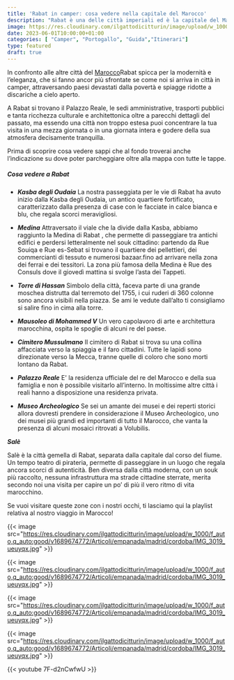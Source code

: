 ```yaml
---
title: 'Rabat in camper: cosa vedere nella capitale del Marocco'
description: "Rabat è una delle città imperiali ed è la capitale del Marocco. È una città molto diversa dalle realtà che la circondano. Noi l’abbiamo raggiunta in camper, vieni a scoprire cosa abbiamo visto." 
image: https://res.cloudinary.com/ilgattodicitturin/image/upload/w_1000/f_auto,q_auto:good/v1689674761/Articoli/empanada/madrid/cordoba/IMG_2986_mpur3w.jpg
date: 2023-06-01T10:00:00+01:00
categories: [ "Camper", "Portogallo", "Guida","Itinerari"]
type: featured
draft: true 
---
```


In confronto alle altre città del [Marocco](/blog/viaggio-marocco-in-camper-itinerari-e-informazioni)Rabat spicca per la modernità e l’eleganza, che si fanno ancor più sfrontate se come noi si arriva in città in camper, attraversando paesi devastati dalla povertà e spiagge ridotte a discariche a cielo aperto. 

A Rabat si trovano il Palazzo Reale, le sedi amministrative, trasporti pubblici e tanta ricchezza culturale e architettonica oltre a parecchi dettagli del passato, ma essendo una città non troppo estesa puoi concentrare la tua visita in una mezza giornata o in una giornata intera e godere della sua atmosfera decisamente tranquilla.

Prima di scoprire cosa vedere sappi che al fondo troverai anche l’indicazione su dove poter parcheggiare oltre alla mappa con tutte le tappe.

##### Cosa vedere a Rabat 

- ***Kasba degli Oudaia***
La nostra passeggiata per le vie di Rabat ha avuto inizio dalla Kasba degli Oudaia, un antico quartiere fortificato, caratterizzato dalla presenza di case con le facciate in calce bianca e blu, che regala scorci meravigliosi.

- ***Medina***
Attraversato il viale che la divide dalla Kasba, abbiamo raggiunto la Medina di Rabat , che permette di passeggiare tra antichi edifici e perdersi letteralmente nel souk cittadino: partendo da Rue Souiqa e Rue es-Sebat si trovano il quartiere dei pellettieri, dei commercianti di tessuto e numerosi bazaar.fino ad arrivare nella zona dei ferrai e dei tessitori. La zona più famosa della Medina è Rue des Consuls dove il giovedì mattina si svolge l’asta dei Tappeti.

- ***Torre di Hassan***
Simbolo della città, faceva parte di una grande moschea distrutta dal terremoto del 1755, i cui ruderi di 360 colonne sono ancora visibili nella piazza. Se ami le vedute dall’alto ti consigliamo si salire fino in cima alla torre.

- ***Mausoleo di Mohammed V***
Un vero capolavoro di arte e architettura marocchina, ospita le spoglie di alcuni re del paese. 

- ***Cimitero Mussulmano***
Il cimitero di Rabat si trova su una collina affacciata verso la spiaggia e il faro cittadini. Tutte le lapidi sono direzionate verso la Mecca, tranne quelle di coloro che sono morti lontano da Rabat. 

- ***Palazzo Reale***
E' la residenza ufficiale del re del Marocco e della sua famiglia e non è possibile visitarlo all’interno. 
In moltissime altre città i reali hanno a disposizione una residenza privata.

- ***Museo Archeologico***
Se sei un amante dei musei e dei reperti storici allora dovresti prendere in considerazione il Museo Archeologico, uno dei musei più grandi ed importanti di tutto il Marocco, che vanta la presenza di alcuni mosaici ritrovati a Volubilis. 

***Salè***

Salè è la città gemella di Rabat, separata dalla capitale dal corso del fiume. Un tempo teatro di pirateria, permette di passeggiare in un luogo che regala ancora scorci di autenticità. Ben diversa dalla città moderna, con un souk più raccolto, nessuna infrastruttura ma strade cittadine sterrate, merita secondo noi una visita per capire un po’ di più il vero ritmo di vita marocchino. 


Se vuoi visitare queste zone con i nostri occhi, ti lasciamo qui la playlist relativa al nostro viaggio in Marocco! 


{{< image src="https://res.cloudinary.com/ilgattodicitturin/image/upload/w_1000/f_auto,q_auto:good/v1689674772/Articoli/empanada/madrid/cordoba/IMG_3019_ueuyqx.jpg" >}}





{{< image src="https://res.cloudinary.com/ilgattodicitturin/image/upload/w_1000/f_auto,q_auto:good/v1689674772/Articoli/empanada/madrid/cordoba/IMG_3019_ueuyqx.jpg" >}}



{{< image src="https://res.cloudinary.com/ilgattodicitturin/image/upload/w_1000/f_auto,q_auto:good/v1689674772/Articoli/empanada/madrid/cordoba/IMG_3019_ueuyqx.jpg" >}}



{{< image src="https://res.cloudinary.com/ilgattodicitturin/image/upload/w_1000/f_auto,q_auto:good/v1689674772/Articoli/empanada/madrid/cordoba/IMG_3019_ueuyqx.jpg" >}}


{{< youtube 7F-d2nCwfwU >}} 
<!-- to do mettere playlist e footer  -->

